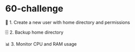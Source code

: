 # 60-challenge
📁 1. Create a new user with home directory and permissions

🗄️ 2. Backup home directory

📊 3. Monitor CPU and RAM usage
